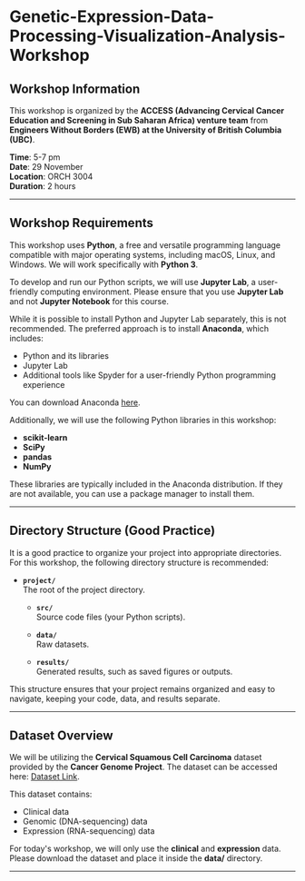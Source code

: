 # Genetic-Expression-Data-Processing-Visualization-Analysis-Workshop


## Workshop Information

This workshop is organized by the **ACCESS (Advancing Cervical Cancer Education and Screening in Sub Saharan Africa) venture team** from **Engineers Without Borders (EWB) at the University of British Columbia (UBC)**.

**Time**: 5-7 pm  
**Date**: 29 November  
**Location**: ORCH 3004  
**Duration**: 2 hours


---

## Workshop Requirements

This workshop uses **Python**, a free and versatile programming language compatible with major operating systems, including macOS, Linux, and Windows. We will work specifically with **Python 3**.

To develop and run our Python scripts, we will use **Jupyter Lab**, a user-friendly computing environment. Please ensure that you use **Jupyter Lab** and not **Jupyter Notebook** for this course.

While it is possible to install Python and Jupyter Lab separately, this is not recommended. The preferred approach is to install **Anaconda**, which includes:

- Python and its libraries
- Jupyter Lab
- Additional tools like Spyder for a user-friendly Python programming experience

You can download Anaconda [here](https://www.anaconda.com/download).

Additionally, we will use the following Python libraries in this workshop:
- **scikit-learn**
- **SciPy**
- **pandas**
- **NumPy**

These libraries are typically included in the Anaconda distribution. If they are not available, you can use a package manager to install them.

---

## Directory Structure (Good Practice)

It is a good practice to organize your project into appropriate directories. For this workshop, the following directory structure is recommended:


- **`project/`**  
  The root of the project directory.

  - **`src/`**  
    Source code files (your Python scripts).
  
  - **`data/`**  
    Raw datasets.
  
  - **`results/`**  
    Generated results, such as saved figures or outputs.
    
This structure ensures that your project remains organized and easy to navigate, keeping your code, data, and results separate.

---

## Dataset Overview

We will be utilizing the **Cervical Squamous Cell Carcinoma** dataset provided by the **Cancer Genome Project**. The dataset can be accessed here: [Dataset Link](https://bit.ly/3YVssrK).

This dataset contains:
- Clinical data
- Genomic (DNA-sequencing) data
- Expression (RNA-sequencing) data

For today's workshop, we will only use the **clinical** and **expression** data. Please download the dataset and place it inside the **data/** directory.

---


